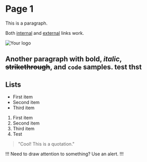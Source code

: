 # Page 1

This is a paragraph.

Both [internal](README.md) and [external](https://example.com) links work.

![Your logo](logo.png)

Another paragraph with **bold**, _italic_, ~~strikethrough~~, and `code` samples.
test thst
---

## Lists

- First item
- Second item
- Third item

1. First item
2. Second item
3. Third item
4. Test

> "Cool! This is a quotation."

!!!
Need to draw attention to something? Use an alert.
!!!